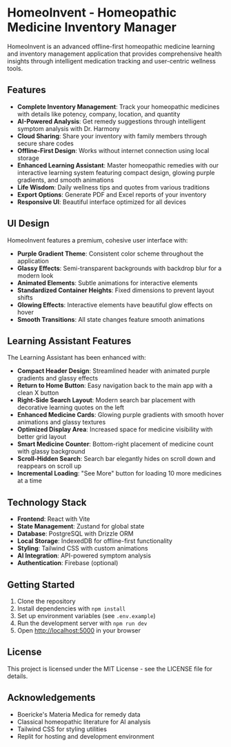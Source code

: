 # HomeoInvent - Homeopathic Medicine Inventory Manager

HomeoInvent is an advanced offline-first homeopathic medicine learning and inventory management application that provides comprehensive health insights through intelligent medication tracking and user-centric wellness tools.

## Features

- **Complete Inventory Management**: Track your homeopathic medicines with details like potency, company, location, and quantity
- **AI-Powered Analysis**: Get remedy suggestions through intelligent symptom analysis with Dr. Harmony
- **Cloud Sharing**: Share your inventory with family members through secure share codes
- **Offline-First Design**: Works without internet connection using local storage
- **Enhanced Learning Assistant**: Master homeopathic remedies with our interactive learning system featuring compact design, glowing purple gradients, and smooth animations
- **Life Wisdom**: Daily wellness tips and quotes from various traditions
- **Export Options**: Generate PDF and Excel reports of your inventory
- **Responsive UI**: Beautiful interface optimized for all devices

## UI Design

HomeoInvent features a premium, cohesive user interface with:

- **Purple Gradient Theme**: Consistent color scheme throughout the application
- **Glassy Effects**: Semi-transparent backgrounds with backdrop blur for a modern look
- **Animated Elements**: Subtle animations for interactive elements
- **Standardized Container Heights**: Fixed dimensions to prevent layout shifts
- **Glowing Effects**: Interactive elements have beautiful glow effects on hover
- **Smooth Transitions**: All state changes feature smooth animations

## Learning Assistant Features

The Learning Assistant has been enhanced with:

- **Compact Header Design**: Streamlined header with animated purple gradients and glassy effects
- **Return to Home Button**: Easy navigation back to the main app with a clean X button
- **Right-Side Search Layout**: Modern search bar placement with decorative learning quotes on the left
- **Enhanced Medicine Cards**: Glowing purple gradients with smooth hover animations and glassy textures
- **Optimized Display Area**: Increased space for medicine visibility with better grid layout
- **Smart Medicine Counter**: Bottom-right placement of medicine count with glassy background
- **Scroll-Hidden Search**: Search bar elegantly hides on scroll down and reappears on scroll up
- **Incremental Loading**: "See More" button for loading 10 more medicines at a time

## Technology Stack

- **Frontend**: React with Vite
- **State Management**: Zustand for global state
- **Database**: PostgreSQL with Drizzle ORM
- **Local Storage**: IndexedDB for offline-first functionality
- **Styling**: Tailwind CSS with custom animations
- **AI Integration**: API-powered symptom analysis
- **Authentication**: Firebase (optional)

## Getting Started

1. Clone the repository
2. Install dependencies with `npm install`
3. Set up environment variables (see `.env.example`)
4. Run the development server with `npm run dev`
5. Open [http://localhost:5000](http://localhost:5000) in your browser

## License

This project is licensed under the MIT License - see the LICENSE file for details.

## Acknowledgements

- Boericke's Materia Medica for remedy data
- Classical homeopathic literature for AI analysis
- Tailwind CSS for styling utilities
- Replit for hosting and development environment